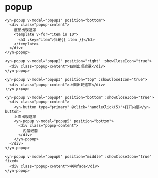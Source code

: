 # popup

<demo-popup demo="1"></demo-popup>

```vue
<yn-popup v-model="popup1" position="bottom">
  <div class="popup-content">
    底部出现遮罩
    <template v-for="item in 10">
      <h3 :key="item">我是{{ item }}</h3>
    </template>
  </div>
</yn-popup>
```

<demo-popup demo="2"></demo-popup>

```vue
<yn-popup v-model="popup2" position="right" :showCloseIcon="true">
  <div class="popup-content">右侧出现遮罩</div>
</yn-popup>
```

<demo-popup demo="3"></demo-popup>

```vue
<yn-popup v-model="popup3" position="top" :showCloseIcon="true">
  <div class="popup-content">上面出现遮罩</div>
</yn-popup>
```

<demo-popup demo="4"></demo-popup>

```vue
<yn-popup v-model="popup4" position="bottom" :showCloseIcon="true">
  <div class="popup-content">
    <yn-button type="primary" @click="handleClick(5)">打开内层</yn-button>
    上面出现遮罩
    <yn-popup v-model="popup5" position="bottom">
      <div class="popup-content">
        内层嵌套
      </div>
    </yn-popup>
  </div>
</yn-popup>
```

<demo-popup demo="5"></demo-popup>

```vue
<yn-popup v-model="popup6" position="middle" :showCloseIcon="true" fixed>
  <div class="popup-content">中间fade</div>
</yn-popup>
```